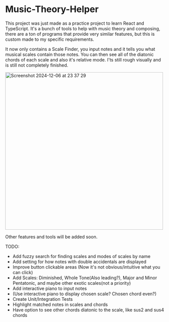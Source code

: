 # Music-Theory-Helper

This project was just made as a practice project to learn React and TypeScript. It's a bunch of tools to help with music theory and composing, there are a ton of programs that provide very similar features, but this is custom made to my specific requirements.

It now only contains a Scale Finder, you input notes and it tells you what musical scales contain those notes. You can then see all of the diatonic chords of each scale and also it's relative mode.
I'ts still rough visually and is still not completely finished.

<img width="500" alt="Screenshot 2024-12-06 at 23 37 29" src="https://github.com/user-attachments/assets/4df9833f-7580-48f4-8293-fddc5f480f30">


Other features and tools will be added soon.

TODO:
- Add fuzzy search for finding scales and modes of scales by name
- Add setting for how notes with double accidentals are displayed
- Improve button clickable areas (Now it's not obvious/intuitive what you can click)
- Add Scales: Diminished, Whole Tone(Also leading?), Major and Minor Pentatonic, and maybe other exotic scales(not a priority)
- Add interactive piano to input notes
- (Use interactive piano to display chosen scale? Chosen chord even?)
- Create Unit/Integration Tests
- Highlight matched notes in scales and chords
- Have option to see other chords diatonic to the scale, like sus2 and sus4 chords